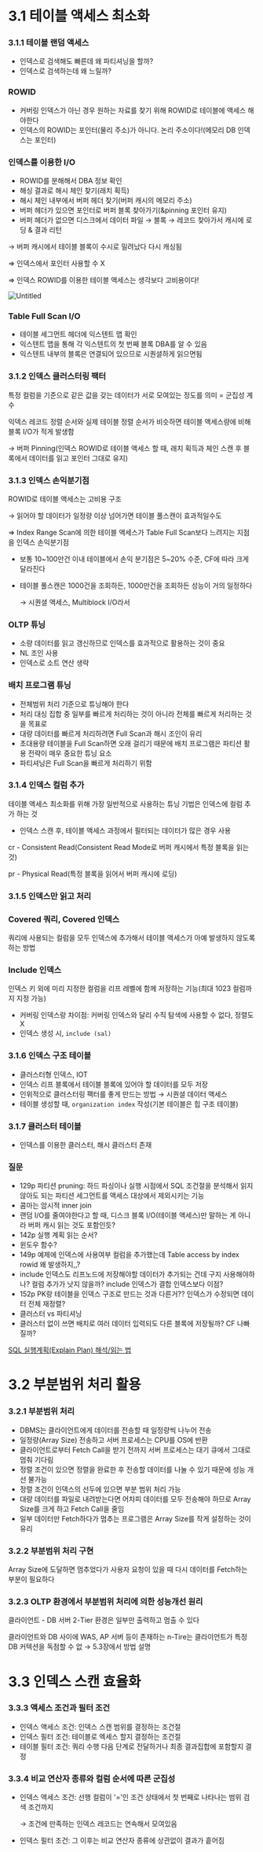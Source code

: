 # 3.1 테이블 액세스 최소화

### 3.1.1 테이블 랜덤 액세스

- 인덱스로 검색해도 빠른데 왜 파티셔닝을 할까?
- 인덱스로 검색하는데 왜 느릴까?

### ROWID

- 커버링 인덱스가 아닌 경우 원하는 자료를 찾기 위해 ROWID로 테이블에 액세스 해야한다
- 인덱스의 ROWID는 포인터(물리 주소)가 아니다. 논리 주소이다!(메모리 DB 인덱스는 포인터)

### 인덱스를 이용한 I/O

- ROWID를 분해해서 DBA 정보 확인
- 해싱 결과로 해시 체인 찾기(래치 획득)
- 해시 체인 내부에서 버퍼 헤더 찾기(버퍼 캐시의 메모리 주소)
- 버퍼 헤더가 있으면 포인터로 버퍼 블록 찾아가기(&pinning 포인터 유지)
- 버퍼 헤더가 없으면 디스크에서 데이터 파일 → 블록 → 레코드 찾아가서 캐시에 로딩 & 결과 리턴

→ 버퍼 캐시에서 테이블 블록이 수시로 밀려났다 다시 캐싱됨

⇒ 인덱스에서 포인터 사용할 수 X

⇒ 인덱스 ROWID를 이용한 테이블 액세스는 생각보다 고비용이다!

![Untitled](/img/pic3-3.png)

### Table Full Scan I/O

- 테이블 세그먼트 헤더에 익스텐트 맵 확인
- 익스텐트 맵을 통해 각 익스텐트의 첫 번째 블록 DBA를 알 수 있음
- 익스텐트 내부의 블록은 연결되어 있으므로 시퀀셜하게 읽으면됨

### 3.1.2 인덱스 클러스터링 팩터

특정 컬럼을 기준으로 같은 값을 갖는 데이터가 서로 모여있는 정도를 의미 = 군집성 계수

익덱스 레코드 정렬 순서와 실제 테이블 정렬 순서가 비슷하면 테이블 액세스량에 비해 블록 I/O가 적게 발생함

→ 버퍼 Pinning(인덱스 ROWID로 테이블 액세스 할 때, 래치 획득과 체인 스캔 후 블록에서 데이터를 읽고 포인터 그대로 유지)

### 3.1.3 인덱스 손익분기점

ROWID로 테이블 액세스는 고비용 구조

→ 읽어야 할 데이터가 일정량 이상 넘어가면 테이블 풀스캔이 효과적일수도

⇒ Index Range Scan에 의한 테이블 액세스가 Table Full Scan보다 느려지는 지점을 인덱스 손익분기점

- 보통 10~100만건 이내 테이블에서 손익 분기점은 5~20% 수준, CF에 따라 크게 달라진다
- 테이블 풀스캔은 1000건을 조회하든, 1000만건을 조회하든 성능이 거의 일정하다
    
    → 시퀀셜 액세스, Multiblock I/O라서
    

### OLTP 튜닝

- 소량 데이터를 읽고 갱신하므로 인덱스를 효과적으로 활용하는 것이 중요
- NL 조인 사용
- 인덱스로 소트 연산 생략

### 배치 프로그램 튜닝

- 전체범위 처리 기준으로 튜닝해야 한다
- 처리 대싱 집합 중 일부를 빠르게 처리하는 것이 아니라 전체를 빠르게 처리하는 것을 목표로
- 대량 데이터를 빠르게 처리하려면 Full Scan과 해시 조인이 유리
- 초대용량 테이블을 Full Scan하면 오래 걸리기 때문에 배치 프로그램은 파티션 활용 전략이 매우 중요한 튜닝 요소
- 파티셔닝은 Full Scan을 빠르게 처리하기 위함

### 3.1.4 인덱스 컬럼 추가

테이블 액세스 최소화를 위해 가장 일반적으로 사용하는 튜닝 기법은 인덱스에 컬럼 추가 하는 것

- 인덱스 스캔 후, 테이블 액세스 과정에서 필터되는 데이터가 많은 경우 사용

cr - Consistent Read(Consistent Read Mode로 버퍼 캐시에서 특정 블록을 읽는 것)

pr - Physical Read(특정 블록을 읽어서 버퍼 캐시에 로딩)

### 3.1.5 인덱스만 읽고 처리

### Covered 쿼리, Covered 인덱스

쿼리에 사용되는 컬럼을 모두 인덱스에 추가해서 테이블 액세스가 아예 발생하지 않도록 하는 방법

### Include 인덱스

인덱스 키 외에 미리 지정한 컬럼을 리프 레벨에 함께 저장하는 기능(최대 1023 컬럼까지 지정 가능)

- 커버링 인덱스랑 차이점: 커버링 인덱스와 달리 수직 탐색에 사용할 수 없다, 정렬도 X
- 인덱스 생성 시, `include (sal)`

### 3.1.6 인덱스 구조 테이블

- 클러스터형 인덱스, IOT
- 인덱스 리프 블록에서 테이블 블록에 있어야 할 데이터를 모두 저장
- 인위적으로 클러스터링 팩터를 좋게 만드는 방법 → 시퀀셜 데이터 액세스
- 테이블 생성할 때, `organization index` 작성(기본 테이블은 힙 구조 테이블)

### 3.1.7 클러스터 테이블

- 인덱스를 이용한 클러스터, 해시 클러스터 존재

### 질문

- 129p 파티션 pruning: 하드 파싱이나 실행 시점에서 SQL 조건절을 분석해서 읽지 않아도 되는 파티션 세그먼트를 액세스 대상에서 제외시키는 기능
- 콤마는 암시적 inner join
- 랜덤 I/O를 줄여야한다고 할 때, 디스크 블록 I/O(테이블 액세스)만 말하는 게 아니라 버퍼 캐시 읽는 것도 포함인듯?
- 142p 실행 계획 읽는 순서?
- 윈도우 함수?
- 149p 예제에 인덱스에 사용여부 컬럼을 추가했는데 Table access by index rowid 왜 발생하지,,?
- include 인덱스도 리프노드에 저장해야할 데이터가 추가되는 건데 구지 사용해야하나? 컬럼 추가가 낫지 않을까? include 인덱스가 결합 인덱스보다 이점?
- 152p PK랑 테이블을 인덱스 구조로 만드는 것과 다른거?? 인덱스가 수정되면 데이터 전체 재정렬?
- 클러스터 vs 파티셔닝
- 클러스터 없이 쓰면 배치로 여러 데이터 입력되도 다른 블록에 저장될까? CF 나빠질까?

[SQL 실행계획(Explain Plan) 해석/읽는 법](https://m.blog.naver.com/jump_penguin/20193916878)

# 3.2 부분범위 처리 활용

### 3.2.1 부분범위 처리

- DBMS는 클라이언트에게 데이터를 전송할 때 일정량씩 나누어 전송
- 일정량(Array Size) 전송하고 서버 프로세스는 CPU를 OS에 반환
- 클라이언트로부터 Fetch Call을 받기 전까지 서버 프로세스는 대기 큐에서 그대로 멈춰 기다림
- 정렬 조건이 있으면 정렬을 완료한 후 전송할 데이터를 나눌 수 있기 때문에 성능 개선 불가능
- 정렬 조건이 인덱스의 선두에 있으면 부분 범위 처리 가능
- 대량 데이터를 파일로 내려받는다면 어차피 데이터를 모두 전송해야 하므로 Array Size를 크게 하고 Fetch Call을 줄임
- 일부 데이터만 Fetch하다가 멈추는 프로그램은 Array Size를 작게 설정하는 것이 유리

### 3.2.2 부분범위 처리 구현

Array Size에 도달하면 멈추었다가 사용자 요청이 있을 때 다시 데이터를 Fetch하는 부분이 필요하다

### 3.2.3 OLTP 환경에서 부분범위 처리에 의한 성능개선 원리

클라이언트 - DB 서버 2-Tier 환경은 일부만 출력하고 멈출 수 있다

클라이언트와 DB 사이에 WAS, AP 서버 등이 존재하는 n-Tire는 클라이언트가 특정 DB 커텍션을 독점할 수 없 → 5.3장에서 방법 설명

# 3.3 인덱스 스캔 효율화

### 3.3.3 액세스 조건과 필터 조건

- 인덱스 액세스 조건: 인덱스 스캔 범위를 결정하는 조건절
- 인덱스 필터 조건: 테이블로 엑세스 할지 결정하는 조건절
- 테이블 필터 조건: 쿼리 수행 다음 단계로 전달하거나 최종 결과집합에 포함할지 결정

### 3.3.4 비교 연산자 종류와 컬럼 순서에 따른 군집성

- 인덱스 엑세스 조건: 선행 컬럼이 '='인 조건 상태에서 첫 번째로 나타나는 범위 검색 조건까지
    
    → 조건에 만족하는 인덱스 레코드는 연속해서 모여있음
    
- 인덱스 필터 조건: 그 이후는 비교 연산자 종류에 상관없이 결과가 흩어짐